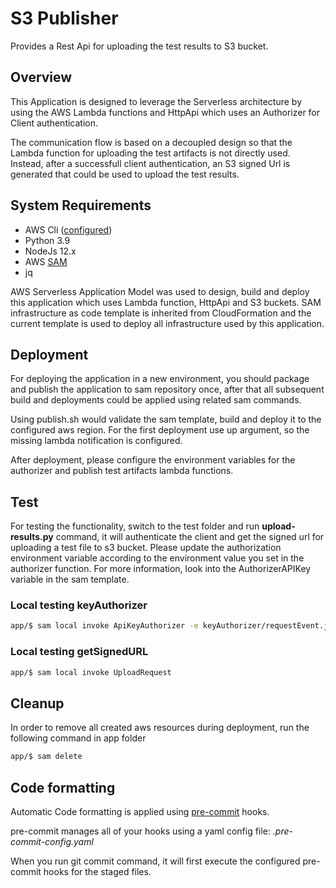 # S3 Publisher

Provides a Rest Api for uploading the test results to S3 bucket.

## Overview

This Application is designed to leverage the Serverless architecture by using the AWS Lambda functions and HttpApi which uses an Authorizer for Client authentication.

The communication flow is based on a decoupled design so that the Lambda function for uploading the test artifacts is not directly used. Instead, after a successfull client authentication, an S3 signed Url is generated that could be used to upload the test results.

## System Requirements

- AWS Cli ([configured](https://docs.aws.amazon.com/cli/latest/userguide/cli-configure-quickstart.html))
- Python 3.9
- NodeJs 12.x
- AWS [SAM](https://aws.amazon.com/serverless/sam/)
- jq

AWS Serverless Application Model was used to design, build and deploy this application which uses Lambda function, HttpApi and S3 buckets. SAM infrastructure as code template is inherited from CloudFormation and the current template is used to deploy all infrastructure used by this application.

## Deployment

For deploying the application in a new environment, you should package and publish the application to sam repository once, after that all subsequent build and deployments could be applied using related sam commands.

Using publish.sh would validate the sam template, build and deploy it to the configured aws region. For the first deployment use up argument, so the missing lambda notification is configured.

After deployment, please configure the environment variables for the authorizer and publish test artifacts lambda functions.

## Test

For testing the functionality, switch to the test folder and run **upload-results.py** command, it will authenticate the client and get the signed url for uploading a test file to s3 bucket. Please update the authorization environment variable according to the environment value you set in the authorizer function. For more information, look into the AuthorizerAPIKey variable in the sam template.

### Local testing keyAuthorizer

```bash
app/$ sam local invoke ApiKeyAuthorizer -e keyAuthorizer/requestEvent.json -n keyAuthorizer/env.json
```

### Local testing getSignedURL

```bash
app/$ sam local invoke UploadRequest
```

## Cleanup

In order to remove all created aws resources during deployment, run the following command in app folder

```bash
app/$ sam delete
```

## Code formatting

Automatic Code formatting is applied using [pre-commit](https://pre-commit.com) hooks.

pre-commit manages all of your hooks using a yaml config file: *.pre-commit-config.yaml*

When you run git commit command, it will first execute the configured pre-commit hooks for the staged files.
